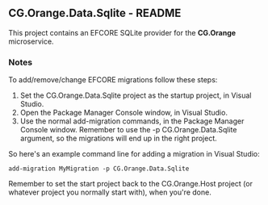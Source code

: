 
## CG.Orange.Data.Sqlite - README

This project contains an EFCORE SQLite provider for the **CG.Orange** microservice.

### Notes

To add/remove/change EFCORE migrations follow these steps:
    
1. Set the CG.Orange.Data.Sqlite project as the startup project, in Visual Studio.
2. Open the Package Manager Console window, in Visual Studio.
3. Use the normal add-migration commands, in the Package Manager Console window. Remember to use the -p CG.Orange.Data.Sqlite argument, so the migrations will end up in the right project.

So here's an example command line for adding a migration in Visual Studio: 
```
add-migration MyMigration -p CG.Orange.Data.Sqlite
```

Remember to set the start project back to the CG.Orange.Host project (or whatever project you normally start with), when you're done.


